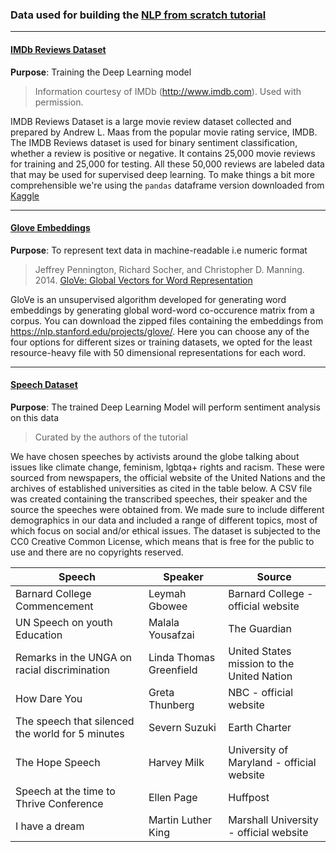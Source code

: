 ### Data used for building the [NLP from scratch tutorial](https://github.com/Dbhasin1/numpy-tutorials/blob/ethics-tutorial/content/tutorial-nlp-from-scratch.md)
---
#### [IMDb Reviews Dataset](https://github.com/Dbhasin1/ethics-tutorial/blob/lstm-update/data/IMDB%20Dataset.csv)

**Purpose**: Training the Deep Learning model

> Information courtesy of
IMDb
(http://www.imdb.com).
Used with permission.

IMDB Reviews Dataset is a large movie review dataset collected and prepared by Andrew L. Maas from the popular movie rating service, IMDB. The IMDB Reviews dataset is used for binary sentiment classification, whether a review is positive or negative. It contains 25,000 movie reviews for training and 25,000 for testing. All these 50,000 reviews are labeled data that may be used for supervised deep learning. To make things a bit more comprehensible we're using the `pandas` dataframe version downloaded from [Kaggle](https://www.kaggle.com/lakshmi25npathi/imdb-dataset-of-50k-movie-reviews)

---

#### [Glove Embeddings](https://nlp.stanford.edu/projects/glove/)
**Purpose**: To represent text data in machine-readable i.e numeric format
> Jeffrey Pennington, Richard Socher, and Christopher D. Manning. 2014. [GloVe: Global Vectors for Word Representation](https://nlp.stanford.edu/pubs/glove.pdf)

GloVe is an unsupervised algorithm developed for generating word embeddings by generating global word-word co-occurence matrix from a corpus. You can download the zipped files containing the embeddings from https://nlp.stanford.edu/projects/glove/. 
Here you can choose any of the four options for different sizes or training datasets, we opted for the least resource-heavy file with 50 dimensional representations for each word. 

---

#### [Speech Dataset](https://github.com/Dbhasin1/ethics-tutorial/blob/lstm-update/data/speeches.csv)
**Purpose**: The trained Deep Learning Model will perform sentiment analysis on this data 
> Curated by the authors of the tutorial 

We have chosen speeches by activists around the globe talking about issues like climate change, feminism, lgbtqa+ rights and racism. These were sourced from newspapers, the official website of the United Nations and the archives of established universities as cited in the table below. A CSV file was created containing the transcribed speeches, their speaker and the source the speeches were obtained from. 
We made sure to include different demographics in our data and included a range of different topics, most of which focus on social and/or ethical issues. The dataset is subjected to the CC0 Creative Common License, which means that is free for the public to use and there are no copyrights reserved.

| Speech                                           | Speaker                 | Source                                                     |
|--------------------------------------------------|-------------------------|------------------------------------------------------------|
| Barnard College Commencement                     | Leymah Gbowee           | Barnard College - official website                         |
| UN Speech on youth Education                     | Malala Yousafzai        | The Guardian                                               |
| Remarks in the UNGA on racial discrimination     | Linda Thomas Greenfield | United States mission to the United Nation                 |
| How Dare You                                     | Greta Thunberg          | NBC - official website                                     |
| The speech that silenced the world for 5 minutes | Severn Suzuki           | Earth Charter                                               |
| The Hope Speech                                  | Harvey Milk             | University of Maryland - official website                  |
| Speech at the time to Thrive Conference          | Ellen Page              | Huffpost                                                   |
| I have a dream                                   | Martin Luther King      | Marshall University - official website                     |
